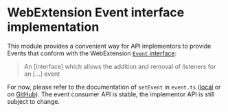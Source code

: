 
# WebExtension Event interface implementation

This module provides a convenient way for API implementors to provide Events that conform with the WebExtension [`Event` interface](https://developer.mozilla.org/en-US/docs/Mozilla/Add-ons/WebExtensions/API/events/Event):

> An [interface] which allows the addition and removal of listeners for an [...] event

For now, please refer to the documentation of `setEvent` in `event.ts` ([local](./event.ts) or on [GitHub](https://github.com/NiklasGollenstede/web-ext-event/blob/master/event.ts)).
The event consumer API is stable, the implementor API is still subject to change.
